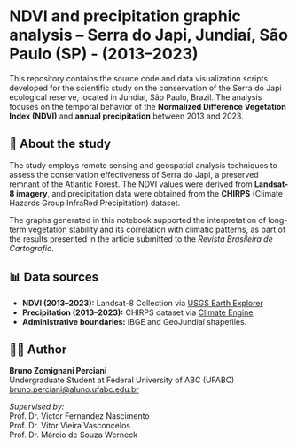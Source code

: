# NDVI and precipitation graphic analysis – Serra do Japi, Jundiaí, São Paulo (SP) - (2013–2023)

This repository contains the source code and data visualization scripts developed for the scientific study on the conservation of the Serra do Japi ecological reserve, located in Jundiaí, São Paulo, Brazil. The analysis focuses on the temporal behavior of the **Normalized Difference Vegetation Index (NDVI)** and **annual precipitation** between 2013 and 2023.

## 📄 About the study

The study employs remote sensing and geospatial analysis techniques to assess the conservation effectiveness of Serra do Japi, a preserved remnant of the Atlantic Forest. The NDVI values were derived from **Landsat-8 imagery**, and precipitation data were obtained from the **CHIRPS** (Climate Hazards Group InfraRed Precipitation) dataset.

The graphs generated in this notebook supported the interpretation of long-term vegetation stability and its correlation with climatic patterns, as part of the results presented in the article submitted to the *Revista Brasileira de Cartografia*.

## 📊 Data sources

- **NDVI (2013–2023):** Landsat-8 Collection via [USGS Earth Explorer](https://earthexplorer.usgs.gov/)
- **Precipitation (2013–2023):** CHIRPS dataset via [Climate Engine](https://climateengine.org/)
- **Administrative boundaries:** IBGE and GeoJundiaí shapefiles.

## 🧑‍💻 Author

**Bruno Zomignani Perciani**  
Undergraduate Student at Federal University of ABC (UFABC)  
bruno.perciani@aluno.ufabc.edu.br

*Supervised by:*  
Prof. Dr. Victor Fernandez Nascimento  
Prof. Dr. Vitor Vieira Vasconcelos  
Prof. Dr. Márcio de Souza Werneck

